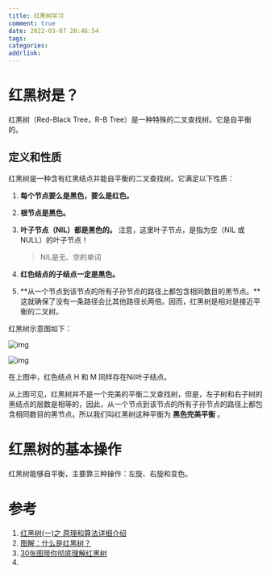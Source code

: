 ```yaml
---
title: 红黑树学习
comment: true
date: 2022-03-07 20:46:54
tags:
categories:
addrlink:
---
```


# 红黑树是？

红黑树（Red-Black Tree，R-B Tree）是一种特殊的二叉查找树。它是自平衡的。



## 定义和性质

红黑树是一种含有红黑结点并能自平衡的二叉查找树。它满足以下性质：

1. **每个节点要么是黑色，要么是红色。**

2. **根节点是黑色。**

3. **叶子节点（NIL）都是黑色的。** 注意，这里叶子节点，是指为空（NIL 或 NULL）的叶子节点！

   > NIL是无、空的单词

4. **红色结点的子结点一定是黑色。**

5. **从一个节点到该节点的所有子孙节点的路径上都包含相同数目的黑节点。**这就确保了没有一条路径会比其他路径长两倍。因而，红黑树是相对是接近平衡的二叉树。

   

红黑树示意图如下：

![img](D:\blog\source\_drafts\红黑树学习\1.jpg)

![img](D:\blog\source\_drafts\红黑树学习\2.jpg)

在上图中，红色结点 H 和 M 同样存在Nil叶子结点。

从上图可见，红黑树并不是一个完美的平衡二叉查找树，但是，左子树和右子树的黑结点的层数是相等的，因此，从一个节点到该节点的所有子孙节点的路径上都包含相同数目的黑节点。所以我们叫红黑树这种平衡为 **黑色完美平衡** 。



# 红黑树的基本操作

红黑树能够自平衡，主要靠三种操作：左旋、右旋和变色。







# 参考

1. [红黑树(一)之 原理和算法详细介绍](https://www.cnblogs.com/skywang12345/p/3245399.html)
2. [图解：什么是红黑树？](https://zhuanlan.zhihu.com/p/273829162)
3. [30张图带你彻底理解红黑树](https://www.jianshu.com/p/e136ec79235c)
4. 
